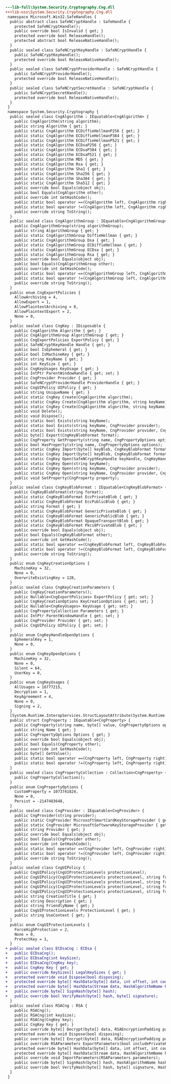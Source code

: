 ﻿```diff
---lib-full\System.Security.Cryptography.Cng.dll
+++lib-oss\System.Security.Cryptography.Cng.dll
 namespace Microsoft.Win32.SafeHandles {
  public abstract class SafeNCryptHandle : SafeHandle {
    protected SafeNCryptHandle();
    public override bool IsInvalid { get; }
    protected override bool ReleaseHandle();
    protected abstract bool ReleaseNativeHandle();
  }
  public sealed class SafeNCryptKeyHandle : SafeNCryptHandle {
    public SafeNCryptKeyHandle();
    protected override bool ReleaseNativeHandle();
  }
  public sealed class SafeNCryptProviderHandle : SafeNCryptHandle {
    public SafeNCryptProviderHandle();
    protected override bool ReleaseNativeHandle();
  }
  public sealed class SafeNCryptSecretHandle : SafeNCryptHandle {
    public SafeNCryptSecretHandle();
    protected override bool ReleaseNativeHandle();
  }
 }
 namespace System.Security.Cryptography {
  public sealed class CngAlgorithm : IEquatable<CngAlgorithm> {
    public CngAlgorithm(string algorithm);
    public string Algorithm { get; }
    public static CngAlgorithm ECDiffieHellmanP256 { get; }
    public static CngAlgorithm ECDiffieHellmanP384 { get; }
    public static CngAlgorithm ECDiffieHellmanP521 { get; }
    public static CngAlgorithm ECDsaP256 { get; }
    public static CngAlgorithm ECDsaP384 { get; }
    public static CngAlgorithm ECDsaP521 { get; }
    public static CngAlgorithm MD5 { get; }
    public static CngAlgorithm Rsa { get; }
    public static CngAlgorithm Sha1 { get; }
    public static CngAlgorithm Sha256 { get; }
    public static CngAlgorithm Sha384 { get; }
    public static CngAlgorithm Sha512 { get; }
    public override bool Equals(object obj);
    public bool Equals(CngAlgorithm other);
    public override int GetHashCode();
    public static bool operator ==(CngAlgorithm left, CngAlgorithm right);
    public static bool operator !=(CngAlgorithm left, CngAlgorithm right);
    public override string ToString();
  }
  public sealed class CngAlgorithmGroup : IEquatable<CngAlgorithmGroup> {
    public CngAlgorithmGroup(string algorithmGroup);
    public string AlgorithmGroup { get; }
    public static CngAlgorithmGroup DiffieHellman { get; }
    public static CngAlgorithmGroup Dsa { get; }
    public static CngAlgorithmGroup ECDiffieHellman { get; }
    public static CngAlgorithmGroup ECDsa { get; }
    public static CngAlgorithmGroup Rsa { get; }
    public override bool Equals(object obj);
    public bool Equals(CngAlgorithmGroup other);
    public override int GetHashCode();
    public static bool operator ==(CngAlgorithmGroup left, CngAlgorithmGroup right);
    public static bool operator !=(CngAlgorithmGroup left, CngAlgorithmGroup right);
    public override string ToString();
  }
  public enum CngExportPolicies {
    AllowArchiving = 4,
    AllowExport = 1,
    AllowPlaintextArchiving = 8,
    AllowPlaintextExport = 2,
    None = 0,
  }
  public sealed class CngKey : IDisposable {
    public CngAlgorithm Algorithm { get; }
    public CngAlgorithmGroup AlgorithmGroup { get; }
    public CngExportPolicies ExportPolicy { get; }
    public SafeNCryptKeyHandle Handle { get; }
    public bool IsEphemeral { get; }
    public bool IsMachineKey { get; }
    public string KeyName { get; }
    public int KeySize { get; }
    public CngKeyUsages KeyUsage { get; }
    public IntPtr ParentWindowHandle { get; set; }
    public CngProvider Provider { get; }
    public SafeNCryptProviderHandle ProviderHandle { get; }
    public CngUIPolicy UIPolicy { get; }
    public string UniqueName { get; }
    public static CngKey Create(CngAlgorithm algorithm);
    public static CngKey Create(CngAlgorithm algorithm, string keyName);
    public static CngKey Create(CngAlgorithm algorithm, string keyName, CngKeyCreationParameters creationParameters);
    public void Delete();
    public void Dispose();
    public static bool Exists(string keyName);
    public static bool Exists(string keyName, CngProvider provider);
    public static bool Exists(string keyName, CngProvider provider, CngKeyOpenOptions options);
    public byte[] Export(CngKeyBlobFormat format);
    public CngProperty GetProperty(string name, CngPropertyOptions options);
    public bool HasProperty(string name, CngPropertyOptions options);
    public static CngKey Import(byte[] keyBlob, CngKeyBlobFormat format);
    public static CngKey Import(byte[] keyBlob, CngKeyBlobFormat format, CngProvider provider);
    public static CngKey Open(SafeNCryptKeyHandle keyHandle, CngKeyHandleOpenOptions keyHandleOpenOptions);
    public static CngKey Open(string keyName);
    public static CngKey Open(string keyName, CngProvider provider);
    public static CngKey Open(string keyName, CngProvider provider, CngKeyOpenOptions openOptions);
    public void SetProperty(CngProperty property);
  }
  public sealed class CngKeyBlobFormat : IEquatable<CngKeyBlobFormat> {
    public CngKeyBlobFormat(string format);
    public static CngKeyBlobFormat EccPrivateBlob { get; }
    public static CngKeyBlobFormat EccPublicBlob { get; }
    public string Format { get; }
    public static CngKeyBlobFormat GenericPrivateBlob { get; }
    public static CngKeyBlobFormat GenericPublicBlob { get; }
    public static CngKeyBlobFormat OpaqueTransportBlob { get; }
    public static CngKeyBlobFormat Pkcs8PrivateBlob { get; }
    public override bool Equals(object obj);
    public bool Equals(CngKeyBlobFormat other);
    public override int GetHashCode();
    public static bool operator ==(CngKeyBlobFormat left, CngKeyBlobFormat right);
    public static bool operator !=(CngKeyBlobFormat left, CngKeyBlobFormat right);
    public override string ToString();
  }
  public enum CngKeyCreationOptions {
    MachineKey = 32,
    None = 0,
    OverwriteExistingKey = 128,
  }
  public sealed class CngKeyCreationParameters {
    public CngKeyCreationParameters();
    public Nullable<CngExportPolicies> ExportPolicy { get; set; }
    public CngKeyCreationOptions KeyCreationOptions { get; set; }
    public Nullable<CngKeyUsages> KeyUsage { get; set; }
    public CngPropertyCollection Parameters { get; }
    public IntPtr ParentWindowHandle { get; set; }
    public CngProvider Provider { get; set; }
    public CngUIPolicy UIPolicy { get; set; }
  }
  public enum CngKeyHandleOpenOptions {
    EphemeralKey = 1,
    None = 0,
  }
  public enum CngKeyOpenOptions {
    MachineKey = 32,
    None = 0,
    Silent = 64,
    UserKey = 0,
  }
  public enum CngKeyUsages {
    AllUsages = 16777215,
    Decryption = 1,
    KeyAgreement = 4,
    None = 0,
    Signing = 2,
  }
  [System.Runtime.InteropServices.StructLayoutAttribute(System.Runtime.InteropServices.LayoutKind.Sequential)]
  public struct CngProperty : IEquatable<CngProperty> {
    public CngProperty(string name, byte[] value, CngPropertyOptions options);
    public string Name { get; }
    public CngPropertyOptions Options { get; }
    public override bool Equals(object obj);
    public bool Equals(CngProperty other);
    public override int GetHashCode();
    public byte[] GetValue();
    public static bool operator ==(CngProperty left, CngProperty right);
    public static bool operator !=(CngProperty left, CngProperty right);
  }
  public sealed class CngPropertyCollection : Collection<CngProperty> {
    public CngPropertyCollection();
  }
  public enum CngPropertyOptions {
    CustomProperty = 1073741824,
    None = 0,
    Persist = -2147483648,
  }
  public sealed class CngProvider : IEquatable<CngProvider> {
    public CngProvider(string provider);
    public static CngProvider MicrosoftSmartCardKeyStorageProvider { get; }
    public static CngProvider MicrosoftSoftwareKeyStorageProvider { get; }
    public string Provider { get; }
    public override bool Equals(object obj);
    public bool Equals(CngProvider other);
    public override int GetHashCode();
    public static bool operator ==(CngProvider left, CngProvider right);
    public static bool operator !=(CngProvider left, CngProvider right);
    public override string ToString();
  }
  public sealed class CngUIPolicy {
    public CngUIPolicy(CngUIProtectionLevels protectionLevel);
    public CngUIPolicy(CngUIProtectionLevels protectionLevel, string friendlyName);
    public CngUIPolicy(CngUIProtectionLevels protectionLevel, string friendlyName, string description);
    public CngUIPolicy(CngUIProtectionLevels protectionLevel, string friendlyName, string description, string useContext);
    public CngUIPolicy(CngUIProtectionLevels protectionLevel, string friendlyName, string description, string useContext, string creationTitle);
    public string CreationTitle { get; }
    public string Description { get; }
    public string FriendlyName { get; }
    public CngUIProtectionLevels ProtectionLevel { get; }
    public string UseContext { get; }
  }
  public enum CngUIProtectionLevels {
    ForceHighProtection = 2,
    None = 0,
    ProtectKey = 1,
  }
+ public sealed class ECDsaCng : ECDsa {
+   public ECDsaCng();
+   public ECDsaCng(int keySize);
+   public ECDsaCng(CngKey key);
+   public CngKey Key { get; }
+   public override KeySizes[] LegalKeySizes { get; }
+   protected override void Dispose(bool disposing);
+   protected override byte[] HashData(byte[] data, int offset, int count, HashAlgorithmName hashAlgorithm);
+   protected override byte[] HashData(Stream data, HashAlgorithmName hashAlgorithm);
+   public override byte[] SignHash(byte[] hash);
+   public override bool VerifyHash(byte[] hash, byte[] signature);
  }
  public sealed class RSACng : RSA {
    public RSACng();
    public RSACng(int keySize);
    public RSACng(CngKey key);
    public CngKey Key { get; }
    public override byte[] Decrypt(byte[] data, RSAEncryptionPadding padding);
    protected override void Dispose(bool disposing);
    public override byte[] Encrypt(byte[] data, RSAEncryptionPadding padding);
    public override RSAParameters ExportParameters(bool includePrivateParameters);
    protected override byte[] HashData(byte[] data, int offset, int count, HashAlgorithmName hashAlgorithm);
    protected override byte[] HashData(Stream data, HashAlgorithmName hashAlgorithm);
    public override void ImportParameters(RSAParameters parameters);
    public override byte[] SignHash(byte[] hash, HashAlgorithmName hashAlgorithm, RSASignaturePadding padding);
    public override bool VerifyHash(byte[] hash, byte[] signature, HashAlgorithmName hashAlgorithm, RSASignaturePadding padding);
  }
 }
```
